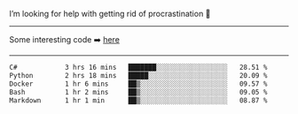 I’m looking for help with getting rid of procrastination 🤔

-----

Some interesting code :arrow_right: [here](https://github.com/zhen8838/playground)

-----

<!--START_SECTION:waka-->

```txt
C#            3 hrs 16 mins   ███████░░░░░░░░░░░░░░░░░░   28.51 %
Python        2 hrs 18 mins   █████░░░░░░░░░░░░░░░░░░░░   20.09 %
Docker        1 hr 6 mins     ██▒░░░░░░░░░░░░░░░░░░░░░░   09.57 %
Bash          1 hr 2 mins     ██▒░░░░░░░░░░░░░░░░░░░░░░   09.05 %
Markdown      1 hr 1 min      ██▒░░░░░░░░░░░░░░░░░░░░░░   08.87 %
```

<!--END_SECTION:waka-->

<!--
**zhen8838/zhen8838** is a ✨ _special_ ✨ repository because its `README.md` (this file) appears on your GitHub profile.

Here are some ideas to get you started:

- 🔭 I’m currently working on ...
- 🌱 I’m currently learning ...
- 👯 I’m looking to collaborate on ...
 ...
- 💬 Ask me about ...
- 📫 How to reach me: ...
- 😄 Pronouns: ...
- ⚡ Fun fact: ...
-->
